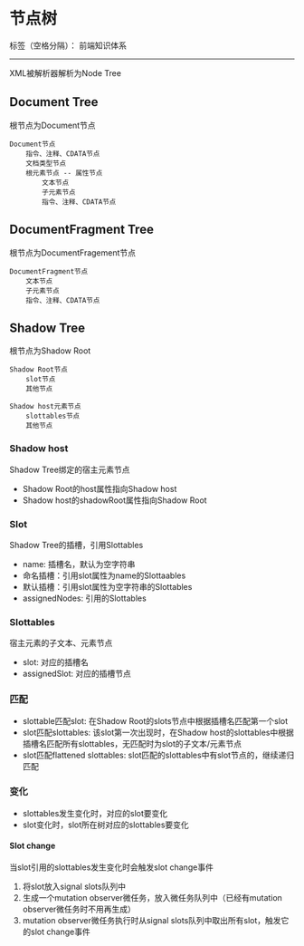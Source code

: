 # 节点树

标签（空格分隔）： 前端知识体系

---

XML被解析器解析为Node Tree

## Document Tree

根节点为Document节点

```
Document节点
    指令、注释、CDATA节点
    文档类型节点
    根元素节点 -- 属性节点
        文本节点
        子元素节点
        指令、注释、CDATA节点
```

## DocumentFragment Tree

根节点为DocumentFragement节点

```
DocumentFragment节点
    文本节点
    子元素节点
    指令、注释、CDATA节点
```

## Shadow Tree

根节点为Shadow Root

```
Shadow Root节点
    slot节点
    其他节点

Shadow host元素节点
    slottables节点
    其他节点
```

### Shadow host

Shadow Tree绑定的宿主元素节点

* Shadow Root的host属性指向Shadow host
* Shadow host的shadowRoot属性指向Shadow Root

### Slot

Shadow Tree的插槽，引用Slottables

* name: 插槽名，默认为空字符串
 * 命名插槽：引用slot属性为name的Slottaables
 * 默认插槽：引用slot属性为空字符串的Slottables
* assignedNodes: 引用的Slottables

### Slottables

宿主元素的子文本、元素节点

* slot: 对应的插槽名
* assignedSlot: 对应的插槽节点

### 匹配

* slottable匹配slot: 在Shadow Root的slots节点中根据插槽名匹配第一个slot
* slot匹配slottables: 该slot第一次出现时，在Shadow host的slottables中根据插槽名匹配所有slottables，无匹配时为slot的子文本/元素节点
* slot匹配flattened slottables: slot匹配的slottables中有slot节点的，继续递归匹配

### 变化

* slottables发生变化时，对应的slot要变化
* slot变化时，slot所在树对应的slottables要变化

#### Slot change

当slot引用的slottables发生变化时会触发slot change事件

1. 将slot放入signal slots队列中
2. 生成一个mutation observer微任务，放入微任务队列中（已经有mutation observer微任务时不用再生成）
3. mutation observer微任务执行时从signal slots队列中取出所有slot，触发它的slot change事件
